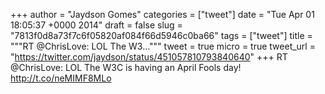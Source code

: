 
+++
author = "Jaydson Gomes"
categories = ["tweet"]
date = "Tue Apr 01 18:05:37 +0000 2014"
draft = false
slug = "7813f0d8a73f7c6f05820af084f66d5946c0ba66"
tags = ["tweet"]
title = """RT @ChrisLove: LOL The W3..."""
tweet = true
micro = true
tweet_url = "https://twitter.com/jaydson/status/451057810793840640"
+++
RT @ChrisLove: LOL The W3C is having an April Fools day! http://t.co/neMIMF8MLo
